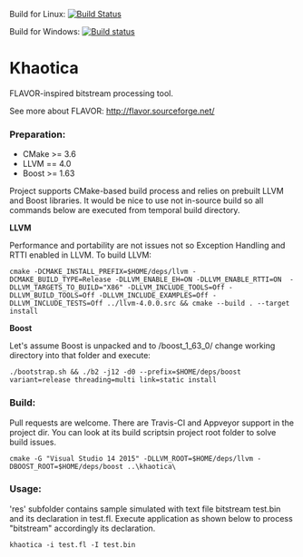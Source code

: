 Build for Linux: [![Build Status](https://travis-ci.org/sergeyrachev/khaotica.svg?branch=master)](https://travis-ci.org/sergeyrachev/khaotica)

Build for Windows: [![Build status](https://ci.appveyor.com/api/projects/status/2mgxm4i8c29v1ilw?svg=true)](https://ci.appveyor.com/project/sergeyrachev/khaotica)

# Khaotica

FLAVOR-inspired bitstream processing tool.

See more about FLAVOR:
http://flavor.sourceforge.net/

### Preparation:

* CMake >= 3.6
* LLVM == 4.0
* Boost >= 1.63

Project supports CMake-based build process and relies on prebuilt LLVM and Boost libraries. It would be nice to use not in-source build so all commands below are executed from temporal build directory.

**LLVM**

Performance and portability are not issues not so Exception Handling and RTTI enabled in LLVM. To build LLVM: 
		
	cmake -DCMAKE_INSTALL_PREFIX=$HOME/deps/llvm -DCMAKE_BUILD_TYPE=Release -DLLVM_ENABLE_EH=ON -DLLVM_ENABLE_RTTI=ON  -DLLVM_TARGETS_TO_BUILD="X86" -DLLVM_INCLUDE_TOOLS=Off -DLLVM_BUILD_TOOLS=Off -DLLVM_INCLUDE_EXAMPLES=Off -DLLVM_INCLUDE_TESTS=Off ../llvm-4.0.0.src && cmake --build . --target install    

**Boost**

Let's assume Boost is unpacked and to /boost_1_63_0/ change working directory into that folder and execute:
	
	./bootstrap.sh && ./b2 -j12 -d0 --prefix=$HOME/deps/boost variant=release threading=multi link=static install

### Build:

Pull requests are welcome. There are Travis-CI and Appveyor support in the project dir. You can look at its build scriptsin project root folder to solve build issues.

    cmake -G "Visual Studio 14 2015" -DLLVM_ROOT=$HOME/deps/llvm -DBOOST_ROOT=$HOME/deps/boost ..\khaotica\
    
### Usage:

'res' subfolder contains sample simulated with text file bitstream test.bin and its declaration in test.fl. Execute application as shown below to process "bitstream" accordingly its declaration.
 
    khaotica -i test.fl -I test.bin
   

   
 
